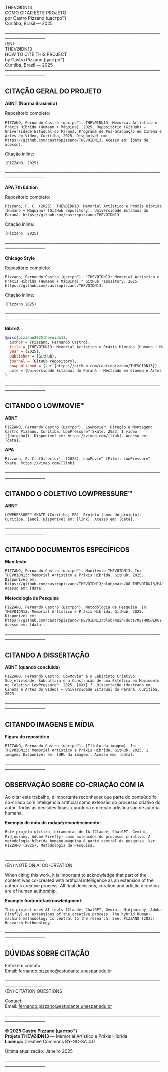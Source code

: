 THEVØIDN13  
COMO CITAR ESTE PROJETO  
por Castro Pizzano (цастро™)  
Curitiba, Brasil — 2025

───────────────────────────────────────────────────────────────  
(EN)  
THEVØIDN13  
HOW TO CITE THIS PROJECT  
by Castro Pizzano (цастро™)  
Curitiba, Brazil — 2025
───────────────────────────────────────────────────────────────

## CITAÇÃO GERAL DO PROJETO

**ABNT (Norma Brasileira)**

Repositório completo:
```
PIZZANO, Fernando Castro (цастро™). THEVØIDN13: Memorial Artístico e Práxis Híbrida (Humano + Máquina). 2025. Repositório (GitHub) – Universidade Estadual do Paraná, Programa de Pós-Graduação em Cinema e Artes do Vídeo, Curitiba, 2025. Disponível em: https://github.com/castropizzano/THEVOIDN13. Acesso em: [data de acesso].
```

Citação inline:
```
(PIZZANO, 2025)
```

───────────────────────────────────────────────────────────────

**APA 7th Edition**

Repositório completo:
```
Pizzano, F. C. (2025). THEVØIDN13: Memorial Artístico e Práxis Híbrida (Humano + Máquina) [GitHub repository]. Universidade Estadual do Paraná. https://github.com/castropizzano/THEVOIDN13
```

Citação inline:
```
(Pizzano, 2025)
```

───────────────────────────────────────────────────────────────

**Chicago Style**

Repositório completo:
```
Pizzano, Fernando Castro (цастро™). "THEVØIDN13: Memorial Artístico e Práxis Híbrida (Humano + Máquina)." GitHub repository, 2025. https://github.com/castropizzano/THEVOIDN13.
```

Citação inline:
```
(Pizzano 2025)
```

───────────────────────────────────────────────────────────────

**BibTeX**

```bibtex
@misc{pizzano2025thevoidn13,
  author = {Pizzano, Fernando Castro},
  title = {THEVØIDN13: Memorial Artístico e Práxis Híbrida (Humano + Máquina)},
  year = {2025},
  publisher = {GitHub},
  journal = {GitHub repository},
  howpublished = {\url{https://github.com/castropizzano/THEVOIDN13}},
  note = {Universidade Estadual do Paraná - Mestrado em Cinema e Artes do Vídeo}
}
```

───────────────────────────────────────────────────────────────

## CITANDO O LOWMOVIE™

**ABNT**
```
PIZZANO, Fernando Castro (цастро™). LowMovie™. Direção e Montagem: Castro Pizzano. Curitiba: LowPressure™ Skate, 2023. 1 vídeo ([duração]). Disponível em: https://vimeo.com/[link]. Acesso em: [data].
```

**APA**
```
Pizzano, F. C. (Director). (2023). LowMovie™ [Film]. LowPressure™ Skate. https://vimeo.com/[link]
```

───────────────────────────────────────────────────────────────

## CITANDO O COLETIVO LOWPRESSURE™

**ABNT**
```
LOWPRESSURE™ SKATE (Curitiba, PR). Projeto [nome do projeto]. Curitiba, [ano]. Disponível em: [link]. Acesso em: [data].
```

───────────────────────────────────────────────────────────────

## CITANDO DOCUMENTOS ESPECÍFICOS

**Manifesto**
```
PIZZANO, Fernando Castro (цастро™). Manifesto THEVØIDN13. In: THEVØIDN13: Memorial Artístico e Práxis Híbrida. GitHub, 2025. Disponível em: https://github.com/castropizzano/THEVOIDN13/blob/main/00_THEVOIDN13/MANIFESTO.md. Acesso em: [data].
```

**Metodologia de Pesquisa**
```
PIZZANO, Fernando Castro (цастро™). Metodologia de Pesquisa. In: THEVØIDN13: Memorial Artístico e Práxis Híbrida. GitHub, 2025. Disponível em: https://github.com/castropizzano/THEVOIDN13/blob/main/docs/METHODOLOGY.md. Acesso em: [data].
```

───────────────────────────────────────────────────────────────

## CITANDO A DISSERTAÇÃO

**ABNT (quando concluída)**
```
PIZZANO, Fernando Castro. LowMovie™ e o Labirinto Criativo: Subjetividade, Subcultura e a Construção de uma Estética em Movimento no Coletivo LowPressure™. 2025. [XXX] f. Dissertação (Mestrado em Cinema e Artes do Vídeo) – Universidade Estadual do Paraná, Curitiba, 2025.
```

───────────────────────────────────────────────────────────────

## CITANDO IMAGENS E MÍDIA

**Figura do repositório**
```
PIZZANO, Fernando Castro (цастро™). [Título da imagem]. In: THEVØIDN13: Memorial Artístico e Práxis Híbrida. GitHub, 2025. 1 imagem. Disponível em: [URL da imagem]. Acesso em: [data].
```

───────────────────────────────────────────────────────────────

## OBSERVAÇÃO SOBRE CO-CRIAÇÃO COM IA

Ao citar este trabalho, é importante reconhecer que parte do conteúdo foi co-criado com inteligência artificial como extensão do processo criativo do autor. Todas as decisões finais, curadoria e direção artística são de autoria humana.

**Exemplo de nota de rodapé/reconhecimento:**
```
Este projeto utiliza ferramentas de IA (Claude, ChatGPT, Gemini, Midjourney, Adobe Firefly) como extensões do processo criativo. A metodologia híbrida humano-máquina é parte central da pesquisa. Ver: PIZZANO (2025), Metodologia de Pesquisa.
```

───────────────────────────────────────────────────────────────  
(EN) NOTE ON AI CO-CREATION

When citing this work, it is important to acknowledge that part of the content was co-created with artificial intelligence as an extension of the author's creative process. All final decisions, curation and artistic direction are of human authorship.

**Example footnote/acknowledgment:**
```
This project uses AI tools (Claude, ChatGPT, Gemini, Midjourney, Adobe Firefly) as extensions of the creative process. The hybrid human-machine methodology is central to the research. See: PIZZANO (2025), Research Methodology.
```

───────────────────────────────────────────────────────────────

## DÚVIDAS SOBRE CITAÇÃO

Entre em contato:  
Email: fernando.pizzano@estudante.unespar.edu.br

───────────────────────────────────────────────────────────────  
(EN) CITATION QUESTIONS

Contact:  
Email: fernando.pizzano@estudante.unespar.edu.br

───────────────────────────────────────────────────────────────

**© 2025 Castro Pizzano (цастро™)**  
**Projeto THEVØIDN13** — Memorial Artístico e Práxis Híbrida  
**Licença:** Creative Commons BY-NC-SA 4.0

Última atualização: Janeiro 2025

───────────────────────────────────────────────────────────────
